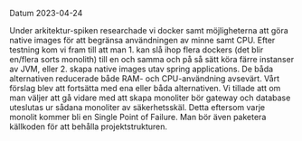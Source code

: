 Datum 2023-04-24

Under arkitektur-spiken researchade vi docker samt möjligheterna att göra native images för att begränsa användningen av minne samt CPU.
Efter testning kom vi fram till att man 1. kan slå ihop flera dockers (det blir en/flera sorts monolith) till en och samma och på så sätt köra färre instanser av JVM, eller 2. skapa native images utav spring applications.
De båda alternativen reducerade både RAM- och CPU-användning avsevärt.
Vårt förslag blev att fortsätta med ena eller båda alternativen.
Vi tillade att om man väljer att gå vidare med att skapa monoliter bör gateway och database uteslutas ur sådana monoliter av säkerhetsskäl. Detta eftersom varje monolit kommer bli en Single Point of Failure. Man bör även paketera källkoden för att behålla projektstrukturen.

